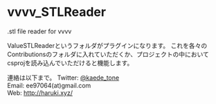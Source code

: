# vvvv_STLReader
.stl file reader for vvvv

ValueSTLReaderというフォルダがプラグインになります。
これを各々のContributionsのフォルダに入れていただくか、プロジェクトの中においてcsprojを読み込んでいただけると機能します。

連絡は以下まで。
Twitter: [@kaede_tone](https://twitter.com/kaede_tone)<br>
Email: ee97064(at)gmail.com<br>
Web: http://haruki.xyz/

